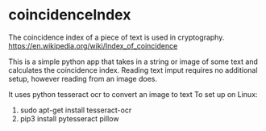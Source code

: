 # coincidenceIndex

The coincidence index of a piece of text is used in cryptography.
https://en.wikipedia.org/wiki/Index_of_coincidence

This is a simple python app that takes in a string or image of some text and calculates the coincidence index.
Reading text imput requires no additional setup, however reading from an image does.

It uses python tesseract ocr to convert an image to text
To set up on Linux:
1) sudo apt-get install tesseract-ocr
2) pip3 install pytesseract pillow
